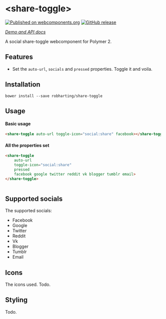# \<share-toggle>
[![Published on webcomponents.org](https://img.shields.io/badge/webcomponents.org-published-blue.svg)](https://www.webcomponents.org/element/robharting/todo/share-toggle)
[![GitHub release](https://img.shields.io/github/release/robharting/todo/share-toggle/all.svg)](https://github.com/robharting/share-toggle)

_[Demo and API docs](https://www.webcomponents.org/element/robharting/todo/share-menu)_

A social share-toggle webcomponent for Polymer 2.

## Features
- Set the `auto-url`, `socials` and `pressed` properties. Toggle it and voila.

## Installation
```
bower install --save robharting/share-toggle
```

## Usage
#### Basic usage
```html
<share-toggle auto-url toggle-icon="social:share" facebook></share-toggle>

```
#### All the properties set
```html
<share-toggle
    auto-url
    toggle-icon="social:share"
    pressed
    facebook google twitter reddit vk blogger tumblr email>
</share-toggle>
      
```

## Supported socials
The supported socials:

 - Facebook
 - Google
 - Twitter
 - Reddit
 - Vk
 - Blogger
 - Tumblr
 - Email
 
## Icons
The icons used. Todo.

## Styling

Todo.